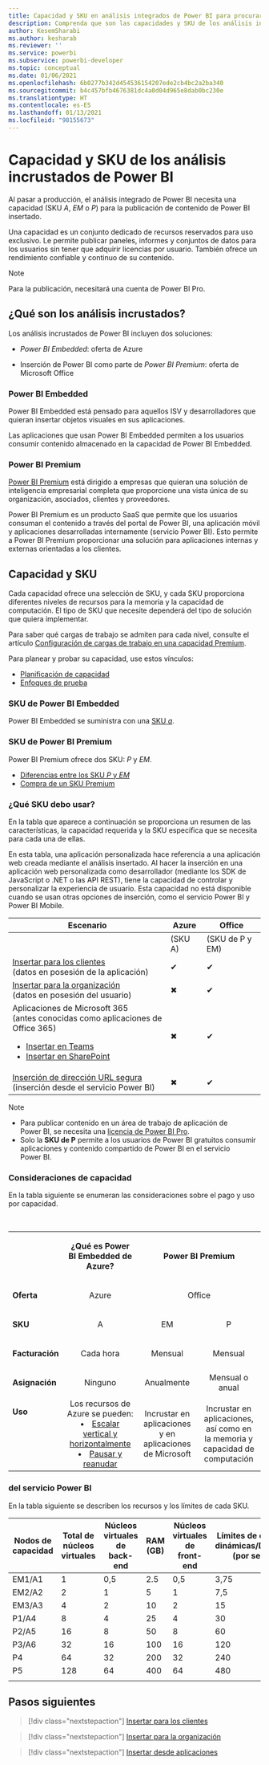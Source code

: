 ```yaml
---
title: Capacidad y SKU en análisis integrados de Power BI para procurar una mejor información de BI insertada
description: Comprenda que son las capacidades y SKU de los análisis incrustados de Power BI. Consiga mejores conclusiones insertadas de BI con los análisis insertados de Power BI.
author: KesemSharabi
ms.author: kesharab
ms.reviewer: ''
ms.service: powerbi
ms.subservice: powerbi-developer
ms.topic: conceptual
ms.date: 01/06/2021
ms.openlocfilehash: 6b0277b342d454536154207ede2cb4bc2a2ba340
ms.sourcegitcommit: b4c457bfb4676381dc4a0d04d965e8dab0bc230e
ms.translationtype: HT
ms.contentlocale: es-ES
ms.lasthandoff: 01/13/2021
ms.locfileid: "98155673"
---
```

# <a name="capacity-and-skus-in-power-bi-embedded-analytics"></a>Capacidad y SKU de los análisis incrustados de Power BI

Al pasar a producción, el análisis integrado de Power BI necesita una capacidad (SKU *A*, *EM* o *P*) para la publicación de contenido de Power BI insertado.

Una capacidad es un conjunto dedicado de recursos reservados para uso exclusivo. Le permite publicar paneles, informes y conjuntos de datos para los usuarios sin tener que adquirir licencias por usuario. También ofrece un rendimiento confiable y continuo de su contenido.

>[!NOTE]
>Para la publicación, necesitará una cuenta de Power BI Pro.

## <a name="what-is-embedded-analytics"></a>¿Qué son los análisis incrustados?

Los análisis incrustados de Power BI incluyen dos soluciones:

* *Power BI Embedded*: oferta de Azure

* Inserción de Power BI como parte de *Power BI Premium*: oferta de Microsoft Office

### <a name="power-bi-embedded"></a>Power BI Embedded

Power BI Embedded está pensado para aquellos ISV y desarrolladores que quieran insertar objetos visuales en sus aplicaciones.

Las aplicaciones que usan Power BI Embedded permiten a los usuarios consumir contenido almacenado en la capacidad de Power BI Embedded.

### <a name="power-bi-premium"></a>Power BI Premium

[Power BI Premium](../../admin/service-premium-what-is.md) está dirigido a empresas que quieran una solución de inteligencia empresarial completa que proporcione una vista única de su organización, asociados, clientes y proveedores.

Power BI Premium es un producto SaaS que permite que los usuarios consuman el contenido a través del portal de Power BI, una aplicación móvil y aplicaciones desarrolladas internamente (servicio Power BI). Esto permite a Power BI Premium proporcionar una solución para aplicaciones internas y externas orientadas a los clientes.

## <a name="capacity-and-skus"></a>Capacidad y SKU

Cada capacidad ofrece una selección de SKU, y cada SKU proporciona diferentes niveles de recursos para la memoria y la capacidad de computación. El tipo de SKU que necesite dependerá del tipo de solución que quiera implementar.

Para saber qué cargas de trabajo se admiten para cada nivel, consulte el artículo [Configuración de cargas de trabajo en una capacidad Premium](../../admin/service-admin-premium-workloads.md).

Para planear y probar su capacidad, use estos vínculos:
* [Planificación de capacidad](embedded-capacity-planning.md)
* [Enfoques de prueba](../../admin/service-premium-capacity-optimize.md#testing-approaches)

### <a name="power-bi-embedded-skus"></a>SKU de Power BI Embedded

Power BI Embedded se suministra con una [SKU *a*](../../admin/service-admin-premium-purchase.md#purchase-a-skus-for-testing-and-other-scenarios).

### <a name="power-bi-premium-skus"></a>SKU de Power BI Premium

Power BI Premium ofrece dos SKU: *P* y *EM*.
* [Diferencias entre los SKU *P* y *EM*](../../admin/service-premium-what-is.md#subscriptions-and-licensing)
* [Compra de un SKU Premium](../../admin/service-admin-premium-purchase.md)

### <a name="which-sku-should-i-use"></a>¿Qué SKU debo usar?

En la tabla que aparece a continuación se proporciona un resumen de las características, la capacidad requerida y la SKU específica que se necesita para cada una de ellas.

En esta tabla, una aplicación personalizada hace referencia a una aplicación web creada mediante el análisis insertado. Al hacer la inserción en una aplicación web personalizada como desarrollador (mediante los SDK de JavaScript o .NET o las API REST), tiene la capacidad de controlar y personalizar la experiencia de usuario. Esta capacidad no está disponible cuando se usan otras opciones de inserción, como el servicio Power BI y Power BI Mobile.

| Escenario | Azure   | Office          |
|----------|---------|-----------------|
|          | (SKU A) | (SKU de P y EM) |
|[Insertar para los clientes](embed-sample-for-customers.md)</br>(datos en posesión de la aplicación)     |✔        |✔        |
|[Insertar para la organización](embed-sample-for-your-organization.md)</br>(datos en posesión del usuario)     |✖        |✔         |
|Aplicaciones de Microsoft 365</br>(antes conocidas como aplicaciones de Office 365)<ul><li>[Insertar en Teams](../../collaborate-share/service-embed-report-microsoft-teams.md)</li><li>[Insertar en SharePoint](../../collaborate-share/service-embed-report-spo.md)</li></ul>     |✖        |✔        |
|[Inserción de dirección URL segura](../../collaborate-share/service-embed-secure.md)</br>(inserción desde el servicio Power BI)     |✖        |✔        |

>[!NOTE]
>* Para publicar contenido en un área de trabajo de aplicación de Power BI, se necesita una [licencia de Power BI Pro](../../admin/service-admin-purchasing-power-bi-pro.md).
>* Solo la **SKU de P** permite a los usuarios de Power BI gratuitos consumir aplicaciones y contenido compartido de Power BI en el servicio Power BI.

### <a name="capacity-considerations"></a>Consideraciones de capacidad

En la tabla siguiente se enumeran las consideraciones sobre el pago y uso por capacidad.

</br>
<table>
<tbody>
<tr>
<td></td>
<td style="text-align: center;"><p><strong>¿Qué es Power BI Embedded de Azure?</strong></p></td>
<td style="text-align: center;" colspan="2"><p><strong>Power BI Premium</strong></p></td>
</tr>
<tr>
<td><p><strong>Oferta</strong></p></td>
<td style="text-align: center"><p>Azure</p></td>
<td style="text-align: center" colspan="2"><p>Office</p></td>
</tr>
<tr>
<td><p><strong>SKU</strong></p></td>
<td style="text-align: center"><p>A</p></td>
<td style="text-align: center"><p>EM</p></td>
<td style="text-align: center"><p>P</p></td>
</tr>
<tr>
<td><p><strong>Facturación</strong></td>
<td style="text-align: center">Cada hora</td>
<td style="text-align: center">Mensual</td>
<td style="text-align: center">Mensual</td>
</tr>
<tr>
<td><p><strong>Asignación</strong></td>
<td style="text-align: center">Ninguno</td>
<td style="text-align: center">Anualmente</td>
<td style="text-align: center">Mensual o anual</td>
</tr>
<tr>
<td valign="top"><p><strong>Uso</strong></td>
<td style="text-align: center">Los recursos de Azure se pueden:<li><a href="azure-pbie-scale-capacity.md">Escalar vertical y horizontalmente</a></li><li><a href="azure-pbie-pause-start.md">Pausar y reanudar</a>
</td></li>
<td style="text-align: center">Incrustar en aplicaciones y en</br> aplicaciones de Microsoft</td>
<td style="text-align: center">Incrustar en aplicaciones, así como en</br> la memoria y capacidad de computación</td>
</tr>
</tbody>
</table>

### <a name="sku-memory-and-computing-power"></a>del servicio Power BI

En la tabla siguiente se describen los recursos y los límites de cada SKU.

| Nodos de capacidad | Total de núcleos virtuales | Núcleos virtuales de back-end | RAM (GB) | Núcleos virtuales de front-end | Límites de conexiones dinámicas/DirectQuery (por segundo) | Paralelismo de actualización de modelo |
| --- | --- | --- | --- | --- | --- | --- |
| EM1/A1 | 1 | 0,5 | 2.5 | 0,5 | 3,75 | 1 |
| EM2/A2 | 2 | 1 | 5 | 1 | 7,5 | 2 |
| EM3/A3 | 4 | 2 | 10 | 2 | 15 | 3 |
| P1/A4 | 8 | 4 | 25 | 4 | 30 | 6 |
| P2/A5 | 16 | 8 | 50 | 8 | 60 | 12 |
| P3/A6 | 32 | 16 | 100 | 16 | 120 | 24 |
| P4 | 64 | 32 | 200 | 32 | 240 | 48 |
| P5 | 128 | 64 | 400 | 64 | 480 | 96 |
| | | | | | | |

## <a name="next-steps"></a>Pasos siguientes

> [!div class="nextstepaction"]
>[Insertar para los clientes](embed-sample-for-customers.md)

> [!div class="nextstepaction"]
>[Insertar para la organización](embed-sample-for-your-organization.md)

> [!div class="nextstepaction"]
> [Insertar desde aplicaciones](embed-from-apps.md)
